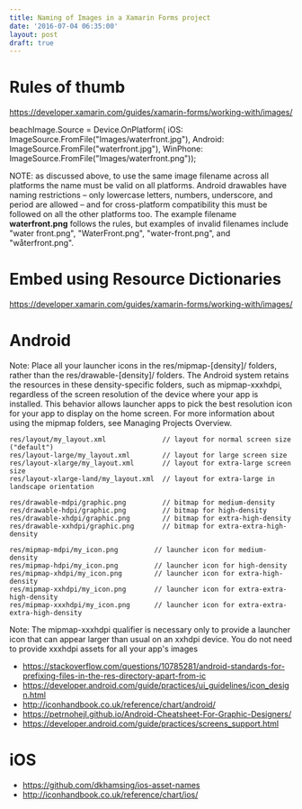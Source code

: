 ```yaml
---
title: Naming of Images in a Xamarin Forms project
date: '2016-07-04 06:35:00'
layout: post
draft: true
---
```

# Rules of thumb

https://developer.xamarin.com/guides/xamarin-forms/working-with/images/

beachImage.Source =  Device.OnPlatform(
            iOS: ImageSource.FromFile("Images/waterfront.jpg"),
            Android:  ImageSource.FromFile("waterfront.jpg"),
            WinPhone: ImageSource.FromFile("Images/waterfront.png"));

NOTE: as discussed above, to use the same image filename across all platforms the name must be valid on all platforms. Android drawables have naming restrictions – only lowercase letters, numbers, underscore, and period are allowed – and for cross-platform compatibility this must be followed on all the other platforms too. The example filename **waterfront.png** follows the rules, but examples of invalid filenames include "water front.png", "WaterFront.png", "water-front.png", and "wåterfront.png". 

# Embed using Resource Dictionaries
https://developer.xamarin.com/guides/xamarin-forms/working-with/images/


# Android

Note: Place all your launcher icons in the res/mipmap-[density]/ folders, rather than the res/drawable-[density]/ folders. The Android system retains the resources in these density-specific folders, such as mipmap-xxxhdpi, regardless of the screen resolution of the device where your app is installed. This behavior allows launcher apps to pick the best resolution icon for your app to display on the home screen. For more information about using the mipmap folders, see Managing Projects Overview.



```
res/layout/my_layout.xml              // layout for normal screen size ("default")
res/layout-large/my_layout.xml        // layout for large screen size
res/layout-xlarge/my_layout.xml       // layout for extra-large screen size
res/layout-xlarge-land/my_layout.xml  // layout for extra-large in landscape orientation

res/drawable-mdpi/graphic.png         // bitmap for medium-density
res/drawable-hdpi/graphic.png         // bitmap for high-density
res/drawable-xhdpi/graphic.png        // bitmap for extra-high-density
res/drawable-xxhdpi/graphic.png       // bitmap for extra-extra-high-density

res/mipmap-mdpi/my_icon.png         // launcher icon for medium-density
res/mipmap-hdpi/my_icon.png         // launcher icon for high-density
res/mipmap-xhdpi/my_icon.png        // launcher icon for extra-high-density
res/mipmap-xxhdpi/my_icon.png       // launcher icon for extra-extra-high-density
res/mipmap-xxxhdpi/my_icon.png      // launcher icon for extra-extra-extra-high-density
```

Note: The mipmap-xxxhdpi qualifier is necessary only to provide a launcher icon that can appear larger than usual on an xxhdpi device. You do not need to provide xxxhdpi assets for all your app's images

* https://stackoverflow.com/questions/10785281/android-standards-for-prefixing-files-in-the-res-directory-apart-from-ic
* https://developer.android.com/guide/practices/ui_guidelines/icon_design.html
* http://iconhandbook.co.uk/reference/chart/android/
* https://petrnohejl.github.io/Android-Cheatsheet-For-Graphic-Designers/
* https://developer.android.com/guide/practices/screens_support.html

# iOS
* https://github.com/dkhamsing/ios-asset-names
* http://iconhandbook.co.uk/reference/chart/ios/